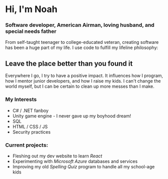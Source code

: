 # Hi, I'm Noah
### Software developer, American Airman, loving husband, and special needs father
From self-taught teenager to college-educated veteran, creating software has been a huge part of my life.  I use code to fulfill my lifeline philosophy:

## Leave the place better than you found it
Everywhere I go, I try to have a positive impact.  It influences how I program, how I mentor junior developers, and how I raise my kids.  I can't change the world myself, but I can be certain to clean up more messes than I make.

### My Interests
- C# / .NET fanboy
- Unity game engine - I never gave up my boyhood dream!
- SQL
- HTML / CSS / JS
- Security practices

### Current projects:
- Fleshing out my dev website to learn *React*
- Experimenting with *Microsoft Azure* databases and services
- Improving my old *Spelling Quiz* program to handle all my school-age kids
